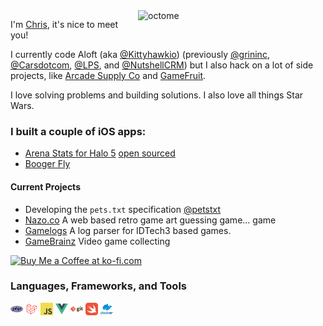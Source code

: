
<img align="right" width="300" alt="octome" src="https://user-images.githubusercontent.com/381203/174481049-49bf0422-b9e9-47ac-a69e-1417ae481117.png">

I'm [Chris](https://chaoscontrol.org/), it's nice to meet you! 

I currently code Aloft (aka [@Kittyhawkio](https://github.com/Kittyhawkio)) (previously [@grininc](https://github.com/grininc), [@Carsdotcom](https://github.com/carsdotcom), [@LPS](https://github.com/literacypro), and [@NutshellCRM](https://github.com/nutshellcrm)) but I also hack on a lot of side projects, like [Arcade Supply Co](https://arcadesupplycompany.com) and [GameFruit](https://www.gamefruit.app). 

I love solving problems and building solutions. I also love all things Star Wars.



### I built a couple of iOS apps:
- [Arena Stats for Halo 5](https://apps.apple.com/us/app/arena-stats-for-halo-5/id1071676473#?platform=iphone) [open sourced](https://github.com/TheRobotCohort/arenastats)
- [Booger Fly](https://apps.apple.com/us/app/booger-fly/id903872274)



#### Current Projects
- Developing the `pets.txt` specification [@petstxt](https://github.com/petstxt)
- [Nazo.co](https://www.nazo.co) A web based retro game art guessing game... game
- [Gamelogs](https://github.com/bad-mushroom/gamelogs-parser) A log parser for IDTech3 based games.
- [GameBrainz](https://app.gamebrainz.com) Video game collecting



<a href='https://ko-fi.com/H2H0CTMMB' target='_blank'><img height='36' style='border:0px;height:36px;' src='https://cdn.ko-fi.com/cdn/kofi2.png?v=3' border='0' alt='Buy Me a Coffee at ko-fi.com' /></a>

### Languages, Frameworks, and Tools

<code><img height="20" src="https://raw.githubusercontent.com/github/explore/80688e429a7d4ef2fca1e82350fe8e3517d3494d/topics/php/php.png"></code>
<code><img height="20" src="https://raw.githubusercontent.com/github/explore/80688e429a7d4ef2fca1e82350fe8e3517d3494d/topics/laravel/laravel.png"></code>
<code><img height="20" src="https://raw.githubusercontent.com/github/explore/80688e429a7d4ef2fca1e82350fe8e3517d3494d/topics/javascript/javascript.png"></code>
<code><img height="20" src="https://raw.githubusercontent.com/github/explore/80688e429a7d4ef2fca1e82350fe8e3517d3494d/topics/vue/vue.png"></code>
<code><img height="20" src="https://raw.githubusercontent.com/github/explore/80688e429a7d4ef2fca1e82350fe8e3517d3494d/topics/git/git.png"></code>
<code><img height="20" src="https://raw.githubusercontent.com/github/explore/80688e429a7d4ef2fca1e82350fe8e3517d3494d/topics/swift/swift.png"></code>
<code><img height="20" src="https://raw.githubusercontent.com/github/explore/80688e429a7d4ef2fca1e82350fe8e3517d3494d/topics/docker/docker.png"></code>
